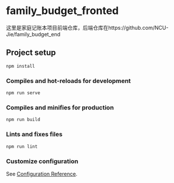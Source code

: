 # family_budget_fronted

这里是家庭记账本项目前端仓库，后端仓库在https://github.com/NCU-Jie/family_budget_end
## Project setup
```
npm install
```

### Compiles and hot-reloads for development
```
npm run serve
```

### Compiles and minifies for production
```
npm run build
```

### Lints and fixes files
```
npm run lint
```

### Customize configuration
See [Configuration Reference](https://cli.vuejs.org/config/).

